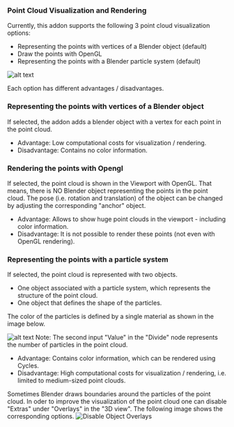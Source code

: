 ### Point Cloud Visualization and Rendering

Currently, this addon supports the following 3 point cloud visualization options:
* Representing the points with vertices of a Blender object (default)
* Draw the points with OpenGL 
* Representing the points with a Blender particle system (default)


![alt text](https://github.com/SBCV/Blender-Import-NVM-Addon/blob/master/doc/images/import_point_options.jpg)

Each option has different advantages / disadvantages.

### Representing the points with vertices of a Blender object

If selected, the addon adds a blender object with a vertex for each point in the point cloud. 

* Advantage: Low computational costs for visualization / rendering. 
* Disadvantage: Contains no color information.

### Rendering the points with Opengl 
If selected, the point cloud is shown in the Viewport with OpenGL. That means, there is NO Blender object representing the points in the point cloud. The pose (i.e. rotation and translation) of the object can be changed by adjusting the corresponding "anchor" object.
* Advantage: Allows to show huge point clouds in the viewport - including color information. 
* Disadvantage: It is not possible to render these points (not even with OpenGL rendering). 

### Representing the points with a particle system 

If selected, the point cloud is represented with two objects.
* One object associated with a particle system, which represents the structure of the point cloud. 
* One object that defines the shape of the particles.

The color of the particles is defined by a single material as shown in the image below.

![alt text](https://github.com/SBCV/Blender-Import-NVM-Addon/blob/master/doc/images/particle_system_material.jpg)
Note: The second input "Value" in the "Divide" node represents the number of particles in the point cloud.  

* Advantage: Contains color information, which can be rendered using Cycles. 
* Disadvantage: High computational costs for visualization / rendering, i.e. limited to medium-sized point clouds.

Sometimes Blender draws boundaries around the particles of the point cloud. In oder to improve the visualization of the point cloud one can disable "Extras" under "Overlays" in the "3D view". The following image shows the corresponding options. 
![Disable Object Overlays](https://github.com/SBCV/Blender-Import-NVM-Addon/blob/master/doc/images/disable_object_extras_overlay_annotation.jpg)
